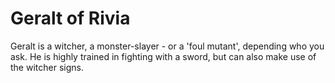 # Geralt of Rivia

Geralt is a witcher, a monster-slayer - or a 'foul mutant', depending who you ask. He is highly trained in fighting with a sword, but can also make use of the witcher signs.



